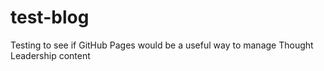 # test-blog
Testing to see if GitHub Pages would be a useful way to manage Thought Leadership content
